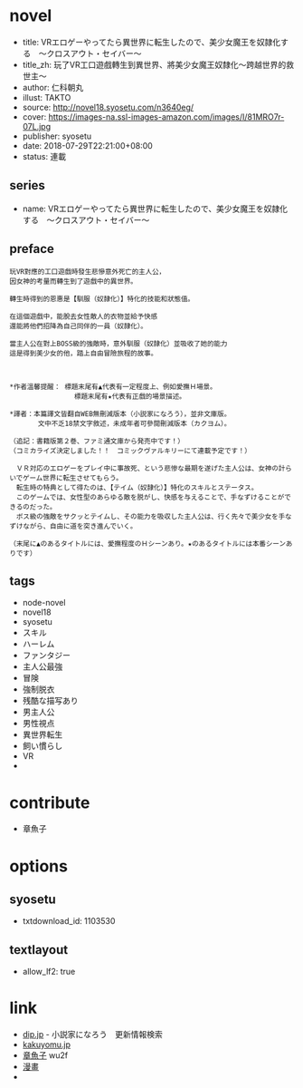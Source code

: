 # novel

- title: VRエロゲーやってたら異世界に転生したので、美少女魔王を奴隷化する　〜クロスアウト・セイバー〜
- title_zh: 玩了VR工口遊戲轉生到異世界、將美少女魔王奴隸化〜跨越世界的救世主〜
- author: 仁科朝丸
- illust: TAKTO
- source: http://novel18.syosetu.com/n3640eg/
- cover: https://images-na.ssl-images-amazon.com/images/I/81MRO7r-07L.jpg
- publisher: syosetu
- date: 2018-07-29T22:21:00+08:00
- status: 連載

## series

- name: VRエロゲーやってたら異世界に転生したので、美少女魔王を奴隷化する　〜クロスアウト・セイバー〜

## preface


```
玩VR對應的工口遊戲時發生悲慘意外死亡的主人公，
因女神的考量而轉生到了遊戲中的異世界。

轉生時得到的恩惠是【馴服（奴隷化）】特化的技能和狀態值。

在這個遊戲中，能脫去女性敵人的衣物並給予快感
還能將他們招降為自己同伴的一員（奴隷化）。

當主人公在對上BOSS級的強敵時，意外馴服（奴隷化）並吸收了她的能力
這是得到美少女的他，踏上自由冒險旅程的故事。



*作者溫馨提醒： 標題末尾有▲代表有一定程度上、例如愛撫Ｈ場景。
                標題末尾有★代表有正戲的場景描述。

*譯者：本篇譯文皆翻自WEB無刪減版本（小説家になろう），並非文庫版。
       文中不乏18禁文字敘述，未成年者可參閱刪減版本（カクヨム）。

（追記：書籍版第２巻、ファミ通文庫から発売中です！）
（コミカライズ決定しました！！　コミックヴァルキリーにて連載予定です！）

　ＶＲ対応のエロゲーをプレイ中に事故死、という悲惨な最期を遂げた主人公は、女神の計らいでゲーム世界に転生させてもらう。
　転生時の特典として得たのは、【テイム（奴隷化）】特化のスキルとステータス。
　このゲームでは、女性型のあらゆる敵を脱がし、快感を与えることで、手なずけることができるのだった。
　ボス級の強敵をサクッとテイムし、その能力を吸収した主人公は、行く先々で美少女を手なずけながら、自由に道を突き進んでいく。

（末尾に▲のあるタイトルには、愛撫程度のＨシーンあり。★のあるタイトルには本番シーンありです）
```

## tags

- node-novel
- novel18
- syosetu
- スキル
- ハーレム
- ファンタジー
- 主人公最強
- 冒険
- 強制脱衣
- 残酷な描写あり
- 男主人公
- 男性視点
- 異世界転生
- 飼い慣らし
- VR
-

# contribute

- 章魚子

# options

## syosetu

- txtdownload_id: 1103530

## textlayout

- allow_lf2: true

# link

- [dip.jp](https://narou18.dip.jp/search.php?text=n3640eg&novel=all&genre=all&new_genre=all&length=0&down=0&up=100) - 小説家になろう　更新情報検索
- [kakuyomu.jp](https://kakuyomu.jp/works/1177354054885380132)
- [章魚子](https://pan.baidu.com/s/1xOs1KZ4SuEwoXZcgA9rVDQ) wu2f
- [漫畫](https://manhua.dmzj.com/vryouxizhuanshengyishijietiaojiaomowangmeishaonvcl/ "VR游戏转生异世界调教魔王美少女 clothout·saber")
-




